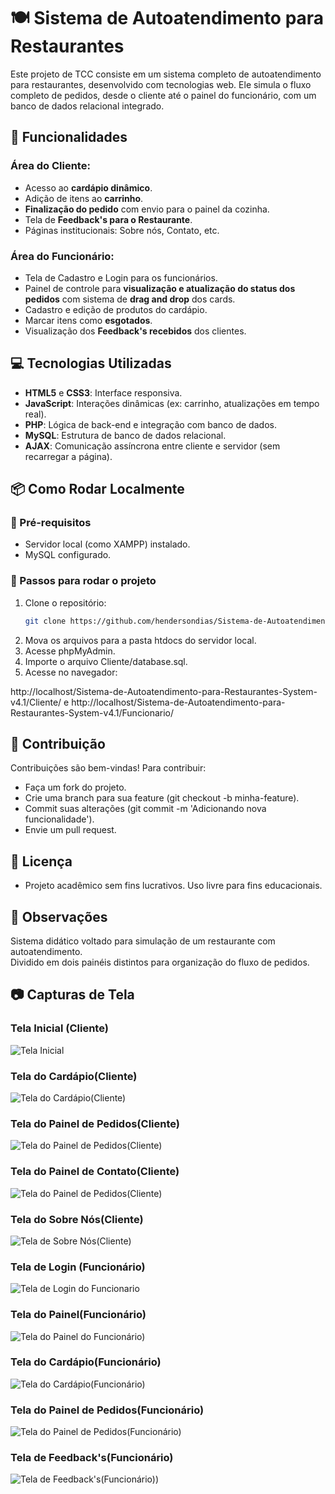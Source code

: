 # 🍽️ Sistema de Autoatendimento para Restaurantes

Este projeto de TCC consiste em um sistema completo de autoatendimento para restaurantes, desenvolvido com tecnologias web. Ele simula o fluxo completo de pedidos, desde o cliente até o painel do funcionário, com um banco de dados relacional integrado.

## 🧾 Funcionalidades

### Área do Cliente:
- Acesso ao **cardápio dinâmico**.
- Adição de itens ao **carrinho**.
- **Finalização do pedido** com envio para o painel da cozinha.
- Tela de **Feedback's para o Restaurante**.
- Páginas institucionais: Sobre nós, Contato, etc.

### Área do Funcionário:
- Tela de Cadastro e Login para os funcionários.
- Painel de controle para **visualização e atualização do status dos pedidos** com sistema de **drag and drop** dos cards.
- Cadastro e edição de produtos do cardápio.
- Marcar itens como **esgotados**.
- Visualização dos **Feedback's recebidos** dos clientes.

## 💻 Tecnologias Utilizadas

- **HTML5** e **CSS3**: Interface responsiva.
- **JavaScript**: Interações dinâmicas (ex: carrinho, atualizações em tempo real).
- **PHP**: Lógica de back-end e integração com banco de dados.
- **MySQL**: Estrutura de banco de dados relacional.
- **AJAX**: Comunicação assíncrona entre cliente e servidor (sem recarregar a página).

## 📦 Como Rodar Localmente

### 🔧 Pré-requisitos
- Servidor local (como XAMPP) instalado.
- MySQL configurado.

### 🚀 Passos para rodar o projeto
1. Clone o repositório:
   ```bash
   git clone https://github.com/hendersondias/Sistema-de-Autoatendimento-para-Restaurantes/tree/System-v4.1
2. Mova os arquivos para a pasta htdocs do servidor local.
3. Acesse phpMyAdmin.
4. Importe o arquivo Cliente/database.sql.
5. Acesse no navegador:
   
http://localhost/Sistema-de-Autoatendimento-para-Restaurantes-System-v4.1/Cliente/
e
http://localhost/Sistema-de-Autoatendimento-para-Restaurantes-System-v4.1/Funcionario/

## 🤝 Contribuição
Contribuições são bem-vindas! Para contribuir:
- Faça um fork do projeto.
- Crie uma branch para sua feature (git checkout -b minha-feature).
- Commit suas alterações (git commit -m 'Adicionando nova funcionalidade').
- Envie um pull request.
  
## 📄 Licença
- Projeto acadêmico sem fins lucrativos. Uso livre para fins educacionais.

## 📌 Observações
Sistema didático voltado para simulação de um restaurante com autoatendimento.  
Dividido em dois painéis distintos para organização do fluxo de pedidos.

## 📷 Capturas de Tela
### Tela Inicial (Cliente)
![Tela Inicial](screenshots/tela-inicial.png)

### Tela do Cardápio(Cliente)
![Tela do Cardápio(Cliente)](screenshots/tela-cardapio-cliente.png)

### Tela do Painel de Pedidos(Cliente)
![Tela do Painel de Pedidos(Cliente)](screenshots/painel-pedidos-cliente.png)

### Tela do Painel de Contato(Cliente)
![Tela do Painel de Pedidos(Cliente)](screenshots/feedback-cliente.png)

### Tela do Sobre Nós(Cliente)
![Tela de Sobre Nós(Cliente)](screenshots/sobre-nos.png)

### Tela de Login (Funcionário)
![Tela de Login do Funcionario](screenshots/tela-login-funcionario.png)

### Tela do Painel(Funcionário)
![Tela do Painel do Funcionário)](screenshots/tela-painel-funcionario.png)

### Tela do Cardápio(Funcionário)
![Tela do Cardápio(Funcionário)](screenshots/tela-cardapio-funcionario.png)

### Tela do Painel de Pedidos(Funcionário)
![Tela do Painel de Pedidos(Funcionário)](screenshots/painel-pedidos-funcionario.png)

### Tela de Feedback's(Funcionário)
![Tela de Feedback's(Funcionário))](screenshots/feedback-funcionario.png)








   
